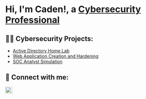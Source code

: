 <h1>Hi, I'm Caden!, a <a href="https://www.linkedin.com/in/caden-whitley/">Cybersecurity Professional</a></h1>

<h2>👨‍💻 Cybersecurity Projects:</h2>

- [Active Directory Home Lab](https://github.com/cadengh/LABURL)
- [Web Application Creation and Hardening](https://github.com/cadengh/WEBAPP)
- [SOC Analyst Simulation](https://github.com/cadengh/SOCSim)

<h2> 🤳 Connect with me:</h2>

[<img align="left" alt="CadenWhitley | LinkedIn" width="22px" src="https://cdn.jsdelivr.net/npm/simple-icons@v3/icons/linkedin.svg" />][linkedin]

[linkedin]: https://www.linkedin.com/in/caden-whitley/

<!--
**joshmadakor1/joshmadakor1** is a ✨ _special_ ✨ repository because its `README.md` (this file) appears on your GitHub profile.

Here are some ideas to get you started:

- 🔭 I’m currently working on ...
- 🌱 I’m currently learning ...
- 👯 I’m looking to collaborate on ...
- 🤔 I’m looking for help with ...
- 💬 Ask me about ...
- 📫 How to reach me: ...
- 😄 Pronouns: ...
- ⚡ Fun fact: ...
-->
